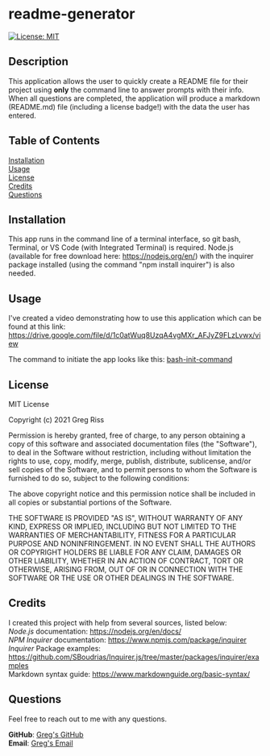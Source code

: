 # readme-generator

[![License: MIT](https://img.shields.io/badge/License-MIT-yellow.svg)](https://opensource.org/licenses/MIT)

## Description

This application allows the user to quickly create a README file for their project using **only** the command line to answer prompts with their info. When all questions are completed, the application will produce a markdown (README.md) file (including a license badge!) with the data the user has entered.

## Table of Contents

[Installation](#installation)  
[Usage](#usage)  
[License](#license)        
[Credits](#credits)  
[Questions](#questions)

## Installation

This app runs in the command line of a terminal interface, so git bash, Terminal, or VS Code (with Integrated Terminal) is required. Node.js (available for free download here: https://nodejs.org/en/) with the inquirer package installed (using the command "npm install inquirer") is also needed. 

## Usage

I've created a video demonstrating how to use this application which can be found at this link: https://drive.google.com/file/d/1c0atWuq8UzqA4vgMXr_AFJyZ9FLzLvwx/view

The command to initiate the app looks like this:
[bash-init-command](assets/images/bash-init-command.png)

## License 

MIT License

Copyright (c) 2021 Greg Riss

Permission is hereby granted, free of charge, to any person obtaining a copy
of this software and associated documentation files (the "Software"), to deal
in the Software without restriction, including without limitation the rights
to use, copy, modify, merge, publish, distribute, sublicense, and/or sell
copies of the Software, and to permit persons to whom the Software is
furnished to do so, subject to the following conditions:

The above copyright notice and this permission notice shall be included in all
copies or substantial portions of the Software.

THE SOFTWARE IS PROVIDED "AS IS", WITHOUT WARRANTY OF ANY KIND, EXPRESS OR
IMPLIED, INCLUDING BUT NOT LIMITED TO THE WARRANTIES OF MERCHANTABILITY,
FITNESS FOR A PARTICULAR PURPOSE AND NONINFRINGEMENT. IN NO EVENT SHALL THE
AUTHORS OR COPYRIGHT HOLDERS BE LIABLE FOR ANY CLAIM, DAMAGES OR OTHER
LIABILITY, WHETHER IN AN ACTION OF CONTRACT, TORT OR OTHERWISE, ARISING FROM,
OUT OF OR IN CONNECTION WITH THE SOFTWARE OR THE USE OR OTHER DEALINGS IN THE
SOFTWARE.

## Credits 

I created this project with help from several sources, listed below:  
*Node.js* documentation: https://nodejs.org/en/docs/  
*NPM Inquirer* documentation: https://www.npmjs.com/package/inquirer  
*Inquirer* Package examples: https://github.com/SBoudrias/Inquirer.js/tree/master/packages/inquirer/examples  
Markdown syntax guide: https://www.markdownguide.org/basic-syntax/

## Questions

Feel free to reach out to me with any questions.

**GitHub**: [Greg's GitHub](https://github.com/gregriss)  
**Email**: [Greg's Email](gregriss23@gmail.com)